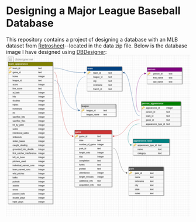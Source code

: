 # Designing a Major League Baseball Database

This repository contains a project of designing a database with an MLB dataset from [Retrosheet](http://www.retrosheet.org/)--located in the data zip file. Below is the database image I have designed using [DBDesigner](https://dbdesigner.net/): ![Schema Table](mlbdb.png) 